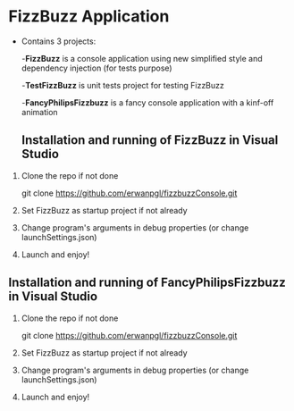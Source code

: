 # FizzBuzz Application

- Contains 3 projects:
  
	-**FizzBuzz** is a console application using new simplified style and dependency injection (for tests purpose)
  
	-**TestFizzBuzz** is unit tests project for testing FizzBuzz
  
	-**FancyPhilipsFizzbuzz** is a fancy console application with a kinf-off animation

	## Installation and running of FizzBuzz in Visual Studio 

1. Clone the repo if not done

	git clone https://github.com/erwanpgl/fizzbuzzConsole.git
  
2. Set FizzBuzz as startup project if not already

3. Change program's arguments in debug properties (or change launchSettings.json)

4. Launch and enjoy!

## Installation and running of FancyPhilipsFizzbuzz in Visual Studio 

1. Clone the repo if not done

	git clone https://github.com/erwanpgl/fizzbuzzConsole.git
  
2. Set FizzBuzz as startup project if not already

3. Change program's arguments in debug properties (or change launchSettings.json)

4. Launch and enjoy!
